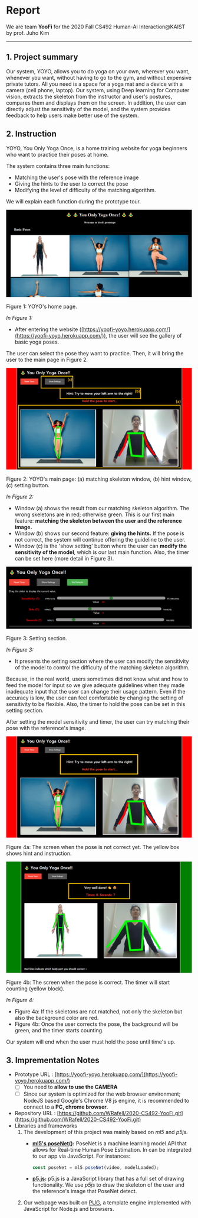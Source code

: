# Report

We are team **YooFi** for the 2020 Fall CS492 Human-AI Interaction@KAIST by prof. Juho Kim

---

## 1. Project summary

Our system, YOYO, allows you to do yoga on your own, wherever you want, whenever you want, without having to go to the gym, and without expensive private tutors. All you need is a space for a yoga mat and a device with a camera (cell phone, laptop). Our system, using Deep learning for Computer vision, extracts the skeleton from the instructor and user's postures, compares them and displays them on the screen. In addition, the user can directly adjust the sensitivity of the model, and the system provides feedback to help users make better use of the system.

## 2. Instruction

YOYO, You Only Yoga Once, is a home training website for yoga beginners who want to practice their poses at home.

The system contains three main functions: 

- Matching the user's pose with the reference image
- Giving the hints to the user to correct the pose
- Modifying the level of difficulty of the matching algorithm.

We will explain each function during the prototype tour.

![Report%20f85d29f043404535a1743e00eb29aa78/Untitled.png](Report%20f85d29f043404535a1743e00eb29aa78/Untitled.png)

Figure 1: YOYO's home page.

*In Figure 1:*

- After entering the website ([https://yoofi-yoyo.herokuapp.com/](https://yoofi-yoyo.herokuapp.com/)), the user will see the gallery of basic yoga poses.

The user can select the pose they want to practice. Then, it will bring the user to the main page in Figure 2.

![Report%20f85d29f043404535a1743e00eb29aa78/main_page.png](Report%20f85d29f043404535a1743e00eb29aa78/main_page.png)

Figure 2: YOYO's main page: (a) matching skeleton window, (b) hint window, (c) setting button.

*In Figure 2:*

- Window (a) shows the result from our matching skeleton algorithm. The wrong skeletons are in red; otherwise green. This is our first main feature: **matching the skeleton between the user and the reference image.**
- Window (b) shows our second feature: **giving the hints.** If the pose is not correct, the system will continue offering the guideline to the user.
- Window (c) is the 'show setting' button where the user can **modify the sensitivity of the model**, which is our last main function. Also, the timer can be set here (more detail in Figure 3).

![Report%20f85d29f043404535a1743e00eb29aa78/Untitled%201.png](Report%20f85d29f043404535a1743e00eb29aa78/Untitled%201.png)

Figure 3: Setting section.

*In Figure 3:*

- It presents the setting section where the user can modify the sensitivity of the model to control the difficulty of the matching skeleton algorithm.

Because, in the real world, users sometimes did not know what and how to feed the model for input so we give adequate guidelines when they made inadequate input that the user can change their usage pattern. Even if the accuracy is low, the user can feel comfortable by changing the setting of sensitivity to be flexible. Also, the timer to hold the pose can be set in this setting section.

After setting the model sensitivity and timer, the user can try matching their pose with the reference's image. 

![Report%20f85d29f043404535a1743e00eb29aa78/4a.png](Report%20f85d29f043404535a1743e00eb29aa78/4a.png)

Figure 4a: The screen when the pose is not correct yet. The yellow box shows hint and instruction.

![Report%20f85d29f043404535a1743e00eb29aa78/4b.png](Report%20f85d29f043404535a1743e00eb29aa78/4b.png)

Figure 4b: The screen when the pose is correct. The timer will start counting (yellow block).

*In Figure 4:*

- Figure 4a: If the skeletons are not matched, not only the skeleton but also the background color are red.
- Figure 4b: Once the user corrects the pose, the background will be green, and the timer starts counting.

Our system will end when the user must hold the pose until time's up.

## 3. Imprementation Notes

- Prototype URL :  [https://yoofi-yoyo.herokuapp.com/](https://yoofi-yoyo.herokuapp.com/)
    - [ ]  You need to **allow to use the CAMERA**
    - [ ]  Since our system is optimized for the web browser environment; NodeJS based Google's Chrome V8 js engine, it is recommended to connect to a **PC, chrome browser**.
- Repository URL : [https://github.com/WRafell/2020-CS492-YooFi.git](https://github.com/WRafell/2020-CS492-YooFi.git)
- Libraries and frameworks
    1. The development of this project was mainly based on *ml5* and *p5js.*
        - **[ml5's poseNet()](https://ml5js.org/reference/api-PoseNet/):** PoseNet is a machine learning model API that allows for Real-time Human Pose Estimation. In can be integrated to our app via JavaScript. For instances:

            ```jsx
            const poseNet = ml5.poseNet(video, modelLoaded);
            ```

        - **[p5.js](https://p5js.org/):** p5.js is a JavaScript library that has a full set of drawing functionality. We use *p5js* to draw the skeleton of the user and the reference's image that PoseNet detect.
    2. Our webpage was built on [PUG](https://pugjs.org/api/getting-started.html), a template engine implemented with JavaScript for Node.js and browsers.

